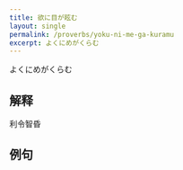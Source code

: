 ```yaml
---
title: 欲に目が眩む
layout: single
permalink: /proverbs/yoku-ni-me-ga-kuramu
excerpt: よくにめがくらむ
---
```


よくにめがくらむ

## 解释

利令智昏

## 例句

